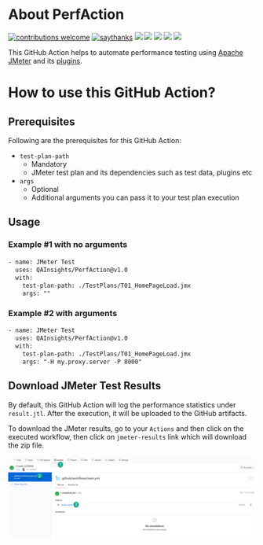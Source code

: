 # About PerfAction
[![contributions welcome](https://img.shields.io/badge/contributions-welcome-1EAEDB)]()
[![saythanks](https://img.shields.io/badge/say-thanks-1EAEDB.svg)](https://saythanks.io/to/catch.nkn%40gmail.com)
[![](https://img.shields.io/badge/license-MIT-0a0a0a.svg?style=flat&colorA=1EAEDB)](https://qainsights.com)
[![](https://img.shields.io/badge/%E2%9D%A4-QAInsights-0a0a0a.svg?style=flat&colorA=1EAEDB)](https://qainsights.com)
[![](https://img.shields.io/badge/%E2%9D%A4-YouTube%20Channel-0a0a0a.svg?style=flat&colorA=1EAEDB)](https://www.youtube.com/user/QAInsights?sub_confirmation=1)
[![](https://img.shields.io/badge/donate-paypal-1EAEDB)](https://www.paypal.com/paypalme/NAVEENKUMARN)
[![](https://img.shields.io/badge/dev.to-Actions%20Hackathon-blue)]()

This GitHub Action helps to automate performance testing using [Apache JMeter](https://jmeter.apache.org/) and its [plugins](https://jmeter-plugins.org/).

# How to use this GitHub Action?

## Prerequisites
Following are the prerequisites for this GitHub Action:

* `test-plan-path`
  * Mandatory
  * JMeter test plan and its dependencies such as test data, plugins etc
* `args`
  * Optional
  * Additional arguments you can pass it to your test plan execution

## Usage

### Example #1 with no arguments

```
- name: JMeter Test
  uses: QAInsights/PerfAction@v1.0
  with:
    test-plan-path: ./TestPlans/T01_HomePageLoad.jmx
    args: ""
```

### Example #2 with arguments

```
- name: JMeter Test
  uses: QAInsights/PerfAction@v1.0
  with:
    test-plan-path: ./TestPlans/T01_HomePageLoad.jmx
    args: "-H my.proxy.server -P 8000"
```

## Download JMeter Test Results

By default, this GitHub Action will log the performance statistics under `result.jtl`. After the execution, it will be uploaded to the GitHub artifacts.
    
To download the JMeter results, go to your `Actions` and then click on the executed workflow, then click on `jmeter-results` link which will download the zip file.

![Download-JMeter-Results](./assets/Download-JMeter-Results.jpg)
